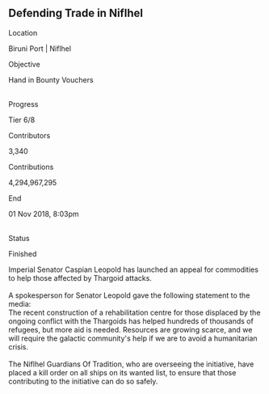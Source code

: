 ## Defending Trade in Niflhel

Location

Biruni Port \| Niflhel

Objective

Hand in Bounty Vouchers

\
Progress

Tier 6/8

Contributors

3,340

Contributions

4,294,967,295

End

01 Nov 2018, 8:03pm

\
Status

Finished

Imperial Senator Caspian Leopold has launched an appeal for commodities
to help those affected by Thargoid attacks.\
\
A spokesperson for Senator Leopold gave the following statement to the
media:\
The recent construction of a rehabilitation centre for those displaced
by the ongoing conflict with the Thargoids has helped hundreds of
thousands of refugees, but more aid is needed. Resources are growing
scarce, and we will require the galactic community\'s help if we are to
avoid a humanitarian crisis.\
\
The Niflhel Guardians Of Tradition, who are overseeing the initiative,
have placed a kill order on all ships on its wanted list, to ensure that
those contributing to the initiative can do so safely.
